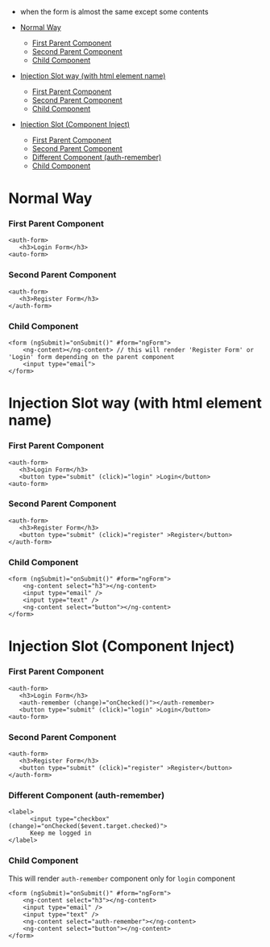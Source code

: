 - when the form is almost the same except some contents


- [Normal Way](#normal-way)
    - [First Parent Component](#first-parent-component)
    - [Second Parent Component](#second-parent-component)
    - [Child Component](#child-component)
- [Injection Slot way (with html element name)](#injection-slot-way-with-html-element-name)
    - [First Parent Component](#first-parent-component-1)
    - [Second Parent Component](#second-parent-component-1)
    - [Child Component](#child-component-1)
- [Injection Slot (Component Inject)](#injection-slot-component-inject)
    - [First Parent Component](#first-parent-component-2)
    - [Second Parent Component](#second-parent-component-2)
    - [Different Component (auth-remember)](#different-component-auth-remember)
    - [Child Component](#child-component-2)

# Normal Way

### First Parent Component

```
<auth-form>
   <h3>Login Form</h3>
<auto-form>

```

### Second Parent Component

```
<auth-form>
   <h3>Register Form</h3>
</auth-form>
```

### Child Component

```
<form (ngSubmit)="onSubmit()" #form="ngForm">
    <ng-content></ng-content> // this will render 'Register Form' or 'Login' form depending on the parent component
    <input type="email">
</form>
```

# Injection Slot way (with html element name)

### First Parent Component

```
<auth-form>
   <h3>Login Form</h3>
   <button type="submit" (click)="login" >Login</button>
<auto-form>

```

### Second Parent Component

```
<auth-form>
   <h3>Register Form</h3>
   <button type="submit" (click)="register" >Register</button>
</auth-form>
```

### Child Component

```
<form (ngSubmit)="onSubmit()" #form="ngForm">
    <ng-content select="h3"></ng-content>
    <input type="email" />
    <input type="text" />
    <ng-content select="button"></ng-content>
</form>
```

# Injection Slot (Component Inject)

### First Parent Component

```
<auth-form>
   <h3>Login Form</h3>
   <auth-remember (change)="onChecked()"></auth-remember>
   <button type="submit" (click)="login" >Login</button>
<auto-form>

```

### Second Parent Component

```
<auth-form>
   <h3>Register Form</h3>
   <button type="submit" (click)="register" >Register</button>
</auth-form>
```

### Different Component (auth-remember)

```
<label>
      <input type="checkbox" (change)="onChecked($event.target.checked)">
      Keep me logged in
</label>
```

### Child Component

This will render `auth-remember` component only for `login` component

```
<form (ngSubmit)="onSubmit()" #form="ngForm">
    <ng-content select="h3"></ng-content>
    <input type="email" />
    <input type="text" />
    <ng-content select="auth-remember"></ng-content>
    <ng-content select="button"></ng-content>
</form>
```
